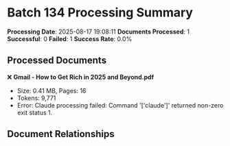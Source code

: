 # Batch 134 Processing Summary

**Processing Date**: 2025-08-17 19:08:11
**Documents Processed**: 1
**Successful**: 0
**Failed**: 1
**Success Rate**: 0.0%

## Processed Documents

❌ **Gmail - How to Get Rich in 2025 and Beyond.pdf**
   - Size: 0.41 MB, Pages: 16
   - Tokens: 9,771
   - Error: Claude processing failed: Command '['claude']' returned non-zero exit status 1.

## Document Relationships
